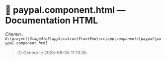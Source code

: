 # 📄 paypal.component.html — Documentation HTML
*Chemin : `G:\project\Stage4to5\application\FrontEnd\src\app\components\paypal\paypal.component.html`*

> 🕒 Généré le 2025-08-05 11:13:35

